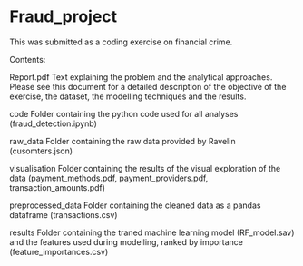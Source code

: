 # Fraud_project
This was submitted as a coding exercise on financial crime.

Contents:

Report.pdf
Text explaining the problem and the analytical approaches.
Please see this document for a detailed description of the objective of the exercise, the dataset, the modelling techniques and the results.

code
Folder containing the python code used for all analyses (fraud_detection.ipynb)

raw_data
Folder containing the raw data provided by Ravelin (cusomters.json)

visualisation
Folder containing the results of the visual exploration of the data
(payment_methods.pdf, payment_providers.pdf, transaction_amounts.pdf)

preprocessed_data
Folder containing the cleaned data as a pandas dataframe (transactions.csv)

results
Folder containing the traned machine learning model (RF_model.sav) 
and the features used during modelling, ranked by importance (feature_importances.csv) 



